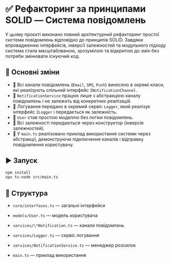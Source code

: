 # ✅ Рефакторинг за принципами SOLID — Система повідомлень

У цьому проєкті виконано повний архітектурний рефакторинг простої системи
повідомлень відповідно до принципів SOLID. Завдяки впровадженню інтерфейсів,
інверсії залежностей та модульного підходу система стала масштабованою,
зрозумілою та відкритою до змін без потреби змінювати існуючий код.

## 🔧 Основні зміни

- 🔹 Всі канали повідомлень (`Email`, `SMS`, `Push`) винесено в окремі класи,
  які реалізують спільний інтерфейс `INotificationChannel`.
- 🔹 `NotificationService` працює лише з абстракцією каналу повідомлень і не
  залежить від конкретних реалізацій.
- 🔹 Логування передано в окремий сервіс `Logger`, який реалізує інтерфейс
  `ILogger` і передається як залежність.
- 🔹 `User` став простою моделлю без логіки повідомлень.
- 🔹 Всі залежності передаються через конструктор (інверсія залежностей).
- 🔹 У `main.ts` реалізовано приклад використання системи через абстракції,
  демонструючи підключення каналів і відправку повідомлення користувачу.

## ▶️ Запуск

```bash
npm install
npx ts-node src/main.ts
```

## 🧱 Структура

- `core/interfaces.ts` — загальні інтерфейси

- `models/User.ts` — модель користувача

- `services/\*Notification.ts` — канали повідомлень

- `services/Logger.ts` — сервіс логування

- `services/NotificationService.ts` — менеджер розсилок

- `main.ts` — приклад використання
